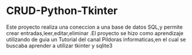 # CRUD-Python-Tkinter
Este proyecto realiza una coneccion a una base de datos SQL,y permite crear entradas,leer,editar,eliminar .El proyecto se hizo como aprendizaje utilizando de guia un Tutorial del canal Pildoras informaticas,en el cual se buscaba aprender a utilizar tkinter y sqlite3
